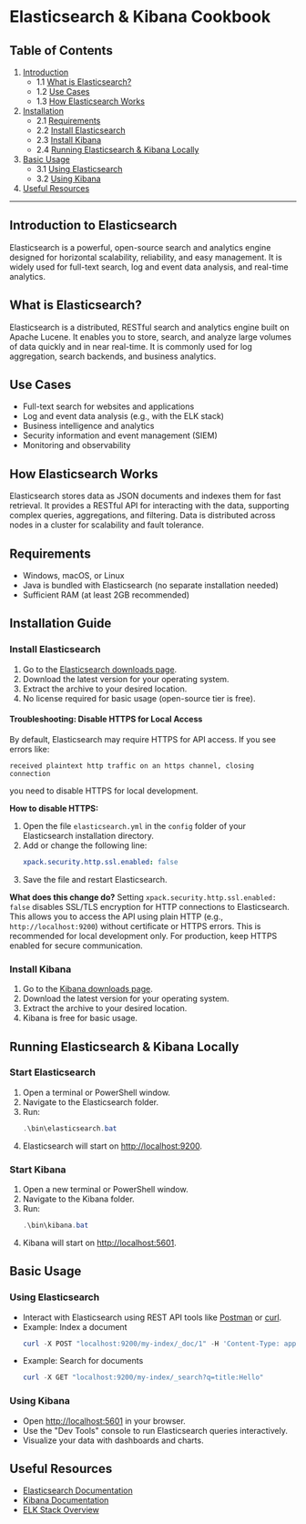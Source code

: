 # Elasticsearch & Kibana Cookbook

## Table of Contents
1. [Introduction](#introduction)
	- 1.1 [What is Elasticsearch?](#what-is-elasticsearch)
	- 1.2 [Use Cases](#use-cases)
	- 1.3 [How Elasticsearch Works](#how-elasticsearch-works)
2. [Installation](#installation)
	- 2.1 [Requirements](#requirements)
	- 2.2 [Install Elasticsearch](#install-elasticsearch)
	- 2.3 [Install Kibana](#install-kibana)
	- 2.4 [Running Elasticsearch & Kibana Locally](#running-elasticsearch--kibana-locally)
3. [Basic Usage](#basic-usage)
	- 3.1 [Using Elasticsearch](#using-elasticsearch)
	- 3.2 [Using Kibana](#using-kibana)
4. [Useful Resources](#useful-resources)

---

## Introduction to Elasticsearch

Elasticsearch is a powerful, open-source search and analytics engine designed for horizontal scalability, reliability, and easy management. It is widely used for full-text search, log and event data analysis, and real-time analytics.

## What is Elasticsearch?

Elasticsearch is a distributed, RESTful search and analytics engine built on Apache Lucene. It enables you to store, search, and analyze large volumes of data quickly and in near real-time. It is commonly used for log aggregation, search backends, and business analytics.

## Use Cases
- Full-text search for websites and applications
- Log and event data analysis (e.g., with the ELK stack)
- Business intelligence and analytics
- Security information and event management (SIEM)
- Monitoring and observability

## How Elasticsearch Works

Elasticsearch stores data as JSON documents and indexes them for fast retrieval. It provides a RESTful API for interacting with the data, supporting complex queries, aggregations, and filtering. Data is distributed across nodes in a cluster for scalability and fault tolerance.

## Requirements
- Windows, macOS, or Linux
- Java is bundled with Elasticsearch (no separate installation needed)
- Sufficient RAM (at least 2GB recommended)

## Installation Guide


### Install Elasticsearch
1. Go to the [Elasticsearch downloads page](https://www.elastic.co/downloads/elasticsearch).
2. Download the latest version for your operating system.
3. Extract the archive to your desired location.
4. No license required for basic usage (open-source tier is free).

#### Troubleshooting: Disable HTTPS for Local Access

By default, Elasticsearch may require HTTPS for API access. If you see errors like:
```
received plaintext http traffic on an https channel, closing connection
```
you need to disable HTTPS for local development.

**How to disable HTTPS:**
1. Open the file `elasticsearch.yml` in the `config` folder of your Elasticsearch installation directory.
2. Add or change the following line:
	```yaml
	xpack.security.http.ssl.enabled: false
	```
3. Save the file and restart Elasticsearch.

**What does this change do?**
Setting `xpack.security.http.ssl.enabled: false` disables SSL/TLS encryption for HTTP connections to Elasticsearch. This allows you to access the API using plain HTTP (e.g., `http://localhost:9200`) without certificate or HTTPS errors. This is recommended for local development only. For production, keep HTTPS enabled for secure communication.

### Install Kibana
1. Go to the [Kibana downloads page](https://www.elastic.co/downloads/kibana).
2. Download the latest version for your operating system.
3. Extract the archive to your desired location.
4. Kibana is free for basic usage.

## Running Elasticsearch & Kibana Locally

### Start Elasticsearch
1. Open a terminal or PowerShell window.
2. Navigate to the Elasticsearch folder.
3. Run:
	 ```powershell
	 .\bin\elasticsearch.bat
	 ```
4. Elasticsearch will start on [http://localhost:9200](http://localhost:9200).

### Start Kibana
1. Open a new terminal or PowerShell window.
2. Navigate to the Kibana folder.
3. Run:
	 ```powershell
	 .\bin\kibana.bat
	 ```
4. Kibana will start on [http://localhost:5601](http://localhost:5601).

## Basic Usage

### Using Elasticsearch
- Interact with Elasticsearch using REST API tools like [Postman](https://www.postman.com/) or [curl](https://curl.se/).
- Example: Index a document
	```powershell
	curl -X POST "localhost:9200/my-index/_doc/1" -H 'Content-Type: application/json' -d '{"title": "Hello World", "content": "This is a test document."}'
	```
- Example: Search for documents
	```powershell
	curl -X GET "localhost:9200/my-index/_search?q=title:Hello"
	```

### Using Kibana
- Open [http://localhost:5601](http://localhost:5601) in your browser.
- Use the "Dev Tools" console to run Elasticsearch queries interactively.
- Visualize your data with dashboards and charts.

## Useful Resources
- [Elasticsearch Documentation](https://www.elastic.co/guide/en/elasticsearch/reference/current/index.html)
- [Kibana Documentation](https://www.elastic.co/guide/en/kibana/current/index.html)
- [ELK Stack Overview](https://www.elastic.co/what-is/elk-stack)